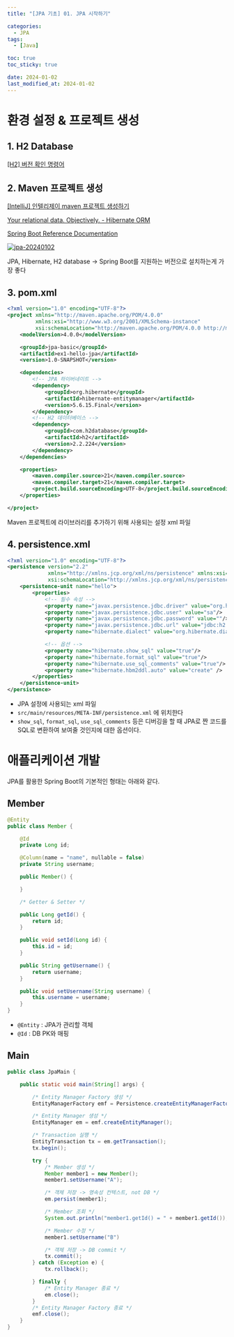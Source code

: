 ```yaml
---
title: "[JPA 기초] 01. JPA 시작하기"

categories:
  - JPA
tags:
  - [Java]

toc: true
toc_sticky: true

date: 2024-01-02
last_modified_at: 2024-01-02
---
```


# 환경 설정 & 프로젝트 생성

## 1. H2 Database

[[H2] 버전 확인 명령어](https://96-brain.tistory.com/90)

## 2. Maven 프로젝트 생성

[[IntelliJ] 인텔리제이 maven 프로젝트 생성하기](https://hianna.tistory.com/799)

[Your relational data. Objectively. - Hibernate ORM](https://hibernate.org/orm/)

[Spring Boot Reference Documentation](https://docs.spring.io/spring-boot/docs/3.2.0/reference/htmlsingle/)

<a href="https://ibb.co/rskJ8FX"><img src="https://i.ibb.co/tXB5jQ1/jpa-20240102.png" alt="jpa-20240102" border="0"></a>

JPA, Hibernate, H2 database → Spring Boot를 지원하는 버전으로 설치하는게 가장 좋다

## 3. pom.xml

```xml
<?xml version="1.0" encoding="UTF-8"?>
<project xmlns="http://maven.apache.org/POM/4.0.0"
         xmlns:xsi="http://www.w3.org/2001/XMLSchema-instance"
         xsi:schemaLocation="http://maven.apache.org/POM/4.0.0 http://maven.apache.org/xsd/maven-4.0.0.xsd">
    <modelVersion>4.0.0</modelVersion>

    <groupId>jpa-basic</groupId>
    <artifactId>ex1-hello-jpa</artifactId>
    <version>1.0-SNAPSHOT</version>

    <dependencies>
        <!-- JPA 하이버네이트 -->
        <dependency>
            <groupId>org.hibernate</groupId>
            <artifactId>hibernate-entitymanager</artifactId>
            <version>5.6.15.Final</version>
        </dependency>
        <!-- H2 데이터베이스 -->
        <dependency>
            <groupId>com.h2database</groupId>
            <artifactId>h2</artifactId>
            <version>2.2.224</version>
        </dependency>
    </dependencies>

    <properties>
        <maven.compiler.source>21</maven.compiler.source>
        <maven.compiler.target>21</maven.compiler.target>
        <project.build.sourceEncoding>UTF-8</project.build.sourceEncoding>
    </properties>

</project>
```

Maven 프로젝트에 라이브러리를 추가하기 위해 사용되는 설정 xml 파일

## 4. persistence.xml

```xml
<?xml version="1.0" encoding="UTF-8"?>
<persistence version="2.2"
             xmlns="http://xmlns.jcp.org/xml/ns/persistence" xmlns:xsi="http://www.w3.org/2001/XMLSchema-instance"
             xsi:schemaLocation="http://xmlns.jcp.org/xml/ns/persistence http://xmlns.jcp.org/xml/ns/persistence/persistence_2_2.xsd">
    <persistence-unit name="hello">
        <properties>
            <!-- 필수 속성 -->
            <property name="javax.persistence.jdbc.driver" value="org.h2.Driver"/>
            <property name="javax.persistence.jdbc.user" value="sa"/>
            <property name="javax.persistence.jdbc.password" value=""/>
            <property name="javax.persistence.jdbc.url" value="jdbc:h2:tcp://localhost/~/test"/>
            <property name="hibernate.dialect" value="org.hibernate.dialect.H2Dialect"/>

            <!-- 옵션 -->
            <property name="hibernate.show_sql" value="true"/>
            <property name="hibernate.format_sql" value="true"/>
            <property name="hibernate.use_sql_comments" value="true"/>
            <property name="hibernate.hbm2ddl.auto" value="create" />
        </properties>
    </persistence-unit>
</persistence>
```

- JPA 설정에 사용되는 xml 파일
- `src/main/resources/META-INF/persistence.xml` 에 위치한다
- `show_sql`, `format_sql`, `use_sql_comments` 등은 디버깅을 할 때 JPA로 짠 코드를 SQL로 변환하여 보여줄 것인지에 대한 옵션이다.

# 애플리케이션 개발

JPA를 활용한 Spring Boot의 기본적인 형태는 아래와 같다.

## Member

```java
@Entity
public class Member {

    @Id
    private Long id;

    @Column(name = "name", nullable = false)
    private String username;

    public Member() {

    }

    /* Getter & Setter */

    public Long getId() {
        return id;
    }

    public void setId(Long id) {
        this.id = id;
    }

    public String getUsername() {
        return username;
    }

    public void setUsername(String username) {
        this.username = username;
    }
}
```

- `@Entity` : JPA가 관리할 객체
- `@Id` : DB PK와 매핑

## Main

```java
public class JpaMain {

    public static void main(String[] args) {

        /* Entity Manager Factory 생성 */
        EntityManagerFactory emf = Persistence.createEntityManagerFactory("hello");

        /* Entity Manager 생성 */
        EntityManager em = emf.createEntityManager();

        /* Transaction 실행 */
        EntityTransaction tx = em.getTransaction();
        tx.begin();

        try {
            /* Member 생성 */
            Member member1 = new Member();
            member1.setUsername("A");

            /* 객체 저장 -> 영속성 컨텍스트, not DB */
            em.persist(member1);

            /* Member 조회 */
            System.out.println("member1.getId() = " + member1.getId());

            /* Member 수정 */
            member1.setUsername("B")

            /* 객체 저장 -> DB commit */
            tx.commit();
        } catch (Exception e) {
            tx.rollback();

        } finally {
            /* Entity Manager 종료 */
            em.close();
        }
        /* Entity Manager Factory 종료 */
        emf.close();
    }
}
```
